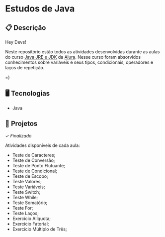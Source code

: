 # Estudos de Java

## 📋 Descrição
Hey Devs!

Neste repositório estão todos as atividades desenvolvidas durante as aulas do curso [Java JRE e JDK](https://cursos.alura.com.br/course/java-primeiros-passos) da [Alura](https://www.alura.com.br). Nesse curso foram absorvidos conhecimentos sobre variáveis e seus tipos, condicionais, operadores e laços de repetição. 

=)

## 🖥️ Tecnologias

- Java


## 🎨 Projetos
*✓ Finalizado*

Atividades disponíveis de cada aula:

- Teste de Caracteres;
- Teste de Conversão;
- Teste de Ponto Flutuante;
- Teste de Condicional;
- Teste de Escopo;
- Teste Valores;
- Teste Variáveis;
- Teste Switch;
- Teste While;
- Teste Somatório;
- Teste For;
- Teste Laços;
- Exercício Alíquota;
- Exercício Fatorial;
- Exercício Múltiplo de Três;

